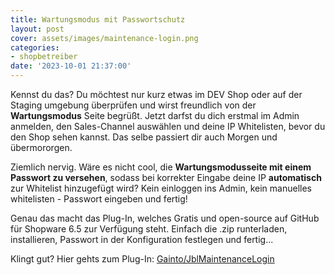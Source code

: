 ```yaml
---
title: Wartungsmodus mit Passwortschutz
layout: post
cover: assets/images/maintenance-login.png
categories:
- shopbetreiber
date: '2023-10-01 21:37:00'
---
```


Kennst du das? Du möchtest nur kurz etwas im DEV Shop oder auf der Staging umgebung überprüfen und wirst freundlich von der **Wartungsmodus** Seite begrüßt.
Jetzt darfst du dich erstmal im Admin anmelden, den Sales-Channel auswählen und deine IP Whitelisten, bevor du den Shop sehen kannst.
Das selbe passiert dir auch Morgen und übermororgen.

Ziemlich nervig. Wäre es nicht cool, die **Wartungsmodusseite mit einem Passwort zu versehen**, sodass bei korrekter Eingabe deine IP **automatisch** zur Whitelist hinzugefügt wird?
Kein einloggen ins Admin, kein manuelles whitelisten - Passwort eingeben und fertig!

Genau das macht das Plug-In, welches Gratis und open-source auf GitHub für Shopware 6.5 zur Verfügung steht.
Einfach die .zip runterladen, installieren, Passwort in der Konfiguration festlegen und fertig...

Klingt gut? Hier gehts zum Plug-In:
[Gainto/JblMaintenanceLogin](https://github.com/Gainto/JblMaintenanceLogin)
